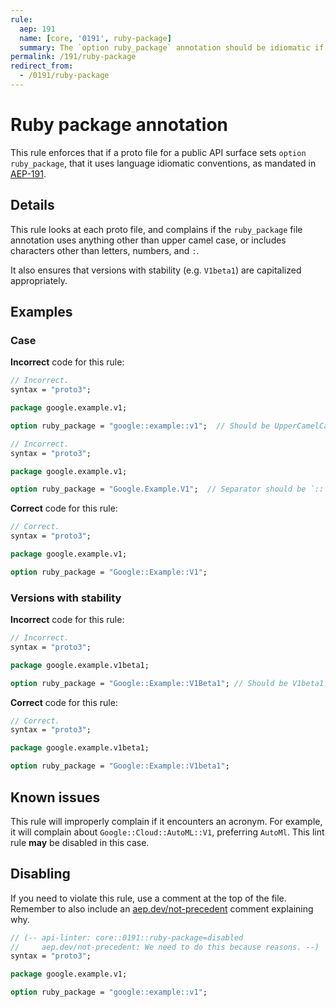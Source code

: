 ```yaml
---
rule:
  aep: 191
  name: [core, '0191', ruby-package]
  summary: The `option ruby_package` annotation should be idiomatic if set.
permalink: /191/ruby-package
redirect_from:
  - /0191/ruby-package
---
```


# Ruby package annotation

This rule enforces that if a proto file for a public API surface sets
`option ruby_package`, that it uses language idiomatic conventions, as mandated
in [AEP-191][].

## Details

This rule looks at each proto file, and complains if the `ruby_package` file
annotation uses anything other than upper camel case, or includes characters
other than letters, numbers, and `:`.

It also ensures that versions with stability (e.g. `V1beta1`) are capitalized
appropriately.

## Examples

### Case

**Incorrect** code for this rule:

```proto
// Incorrect.
syntax = "proto3";

package google.example.v1;

option ruby_package = "google::example::v1";  // Should be UpperCamelCase.
```

```proto
// Incorrect.
syntax = "proto3";

package google.example.v1;

option ruby_package = "Google.Example.V1";  // Separator should be `::`.
```

**Correct** code for this rule:

```proto
// Correct.
syntax = "proto3";

package google.example.v1;

option ruby_package = "Google::Example::V1";
```

### Versions with stability

**Incorrect** code for this rule:

```proto
// Incorrect.
syntax = "proto3";

package google.example.v1beta1;

option ruby_package = "Google::Example::V1Beta1"; // Should be V1beta1.
```

**Correct** code for this rule:

```proto
// Correct.
syntax = "proto3";

package google.example.v1beta1;

option ruby_package = "Google::Example::V1beta1";
```

## Known issues

This rule will improperly complain if it encounters an acronym. For example, it
will complain about `Google::Cloud::AutoML::V1`, preferring `AutoMl`. This lint
rule **may** be disabled in this case.

## Disabling

If you need to violate this rule, use a comment at the top of the file.
Remember to also include an [aep.dev/not-precedent][] comment explaining why.

```proto
// (-- api-linter: core::0191::ruby-package=disabled
//     aep.dev/not-precedent: We need to do this because reasons. --)
syntax = "proto3";

package google.example.v1;

option ruby_package = "google::example::v1";
```

[aep-191]: https://aep.dev/191
[aep.dev/not-precedent]: https://aep.dev/not-precedent
